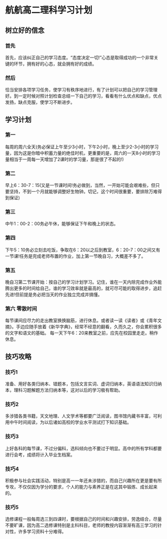 # 航航高二理科学习计划
   ## 树立好的信念
   ### 首先
   首先，应该纠正自己的学习态度。“态度决定一切!”心态是取得成功的一个非常关键的环节，拥有好的心态，就会拥有好的成绩。
   ### 然后
   恰当安排各项学习任务，使学习有秩序地进行，有了计划可以把自己的学习管理好。到一定时候对照计划检查总结一下自己的学习，看看有什么优点和缺点，优点发扬，缺点克服，使学习不断进步。
   
   ## 学习计划
   ### 第一
   每周的周六全天(务必保证上午至少3小时，下午2小时，晚上至少2-3小时的学习量，因为这是你暗中积蓄力量的绝佳时机，更重要的是，周六的一天8小时的学习量相当于一周每一天增加了2课时的学习量，那是很了不起的!)
   ### 第二
   早上6：30-7：15(又是一节课时间!务必做到，当然，一开始可能会艰难些，但只要坚持，不到一个月就能够调整好生物钟。切记，这个时间很重要，要排除万难得到保证)
   ### 第三
   中午1：00-2：00务必午休，能够保证下午和晚上的状态。
   ### 第四
   下午5：10务必立刻去吃饭，争取在6：20以之后到教室，6：20-7：00之间又有一节课!任务是完成老师布置的作业，加上第一节晚自习，大概差不多了。
   ### 第五
   晚自习第二节课开始：按自己的学习计划学习。记住，谁在一天内除完成作业外能腾出更多的时间给自己，谁的学习效率就是最高的，就可尽可能的取得进步，追赶先进!但前提是务必把当天的作业独立完成并搞懂。
   ### 第六 零散时间
   每节课间应尽力的走出教室换换脑筋，进行休息。或者读一读《读者》或《青年文摘》。手边应随手放着《新华字典》，经常不经意的翻看，久而久之，你会累积很多的文字和语文的基础。
   每一天下午6：20来教室之前，应先在校园里走走。稍作休息。
   ## 技巧攻略
   ### 技巧1
   准备、用好各类归纳本、错题本，包括文言实词、虚词归纳本，英语语法知识归纳本，理科习题解题方法归纳本等，这对以后的学习极有帮助。
   ### 技巧2
   多涉猎各类书籍，天文地理、人文学术等都要广泛阅读，图书馆内藏书丰富，可利用中午时间阅读，为以后诸如高校的学业水平测试打下知识基础。
   ### 技巧3
   上好各科的每节课，不过分偏科，选科倾向也不要过于明显。高中的所有学科都要进行会考，成绩将计入毕业生档案。
   ### 技巧4
   积极参与社会实践活动，特别是高一一年还未涉猎的，而自己兴趣所在更是要有所专攻，不仅仅因为学分的要求，个人的能力与素养正是在这其中锻炼、成长起来的。
   ### 技巧5
   选修课程一般每周选三到四课时，要根据自己的时间和兴趣安排，劳逸结合，尽量不要旷课，因为高二选修课特别是主科科目，老师的教授内容渐渐有高三学习的针对性，许多学习资料十分难得。 

